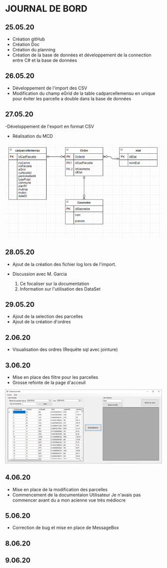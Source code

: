 # JOURNAL DE BORD

## 25.05.20
- Création gitHub
- Création Doc
- Création du planning
- Création de la base de données et développement de la connection entre C# et la base de données



## 26.05.20
- Développement de l'import des CSV
- Modification du champ eGrid de la table cadparcellemensu en unique pour éviter les parcelle a double dans la base de données

## 27.05.20
-Développement de l'export en format CSV
- Réalisation du MCD

![Resa database v1](/MCD.PNG)

## 28.05.20
- Ajout de la création des fichier log lors de l'import.

- Discussion avec M. Garcia
  1. Ce focaliser sur la documentation
  2. Information sur l'utilisation des DataSet

## 29.05.20
- Ajout de la selection des parcelles
- Ajout de la création d'ordres

## 2.06.20
- Visualisation des ordres (Requête sql avec jointure)
## 3.06.20
- Mise en place des filtre pour les parcelles
- Grosse refonte de la page d'acceuil

![Resa database v1](/Acceuil.PNG)

## 4.06.20
- Mise en place de la modification des parcelles
- Commencement de la documentaion Utilisateur
Je n'avais pas commencer avant du a mon acienne vue très médiocre
## 5.06.20
- Correction de bug et mise en place de MessageBox
## 8.06.20

## 9.06.20
